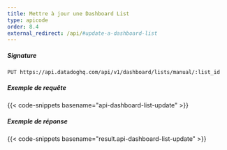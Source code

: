 ```yaml
---
title: Mettre à jour une Dashboard List
type: apicode
order: 8.4
external_redirect: /api/#update-a-dashboard-list
---
```


##### Signature

`PUT https://api.datadoghq.com/api/v1/dashboard/lists/manual/:list_id`

##### Exemple de requête

{{< code-snippets basename="api-dashboard-list-update" >}}

##### Exemple de réponse

{{< code-snippets basename="result.api-dashboard-list-update" >}}
